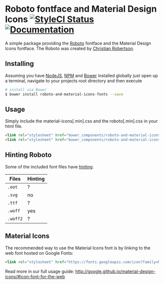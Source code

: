# Roboto fontface and Material Design Icons  [![StyleCI Status](https://styleci.io/repos/48856946/shield?branch=master)](https://styleci.io/repos/48856946) [![Documentation](https://codedocs.xyz/lorenzbaum/roboto-and-material-icons-fonts.svg)](https://codedocs.xyz/lorenzbaum/roboto-and-material-icons-fonts/)

A simple package providing the [Roboto](http://www.google.com/fonts/specimen/Roboto) fontface and the Material Design Icons fontface. The Roboto was created by [Christian Robertson](https://plus.google.com/110879635926653430880/about).


## Installing

Assuming you have [NodeJS](http://nodejs.org/), [NPM](https://www.npmjs.com/) and [Bower](http://bower.io/) installed globally just open up a terminal, navigate to your projects root directory and then execute

```bash
# install via Bower
$ bower install roboto-and-material-icons-fonts --save
```

## Usage 

Simply include the material-icons[.min].css and the roboto[.min].css in your html file.
```html
<link rel="stylesheet" href="bower_components/roboto-and-material-icons-fonts/css/roboto.min.css">
<link rel="stylesheet" href="bower_components/roboto-and-material-icons-fonts/css/material-icons.min.css">
```

## Hinting Roboto

Some of the included font files have [hinting](http://en.wikipedia.org/wiki/Font_hinting).

| Files    | Hinting |
|----------|---------|
| `.eot`   | ?       |
| `.svg`   | no      |
| `.ttf`   | ?       |
| `.woff`  | yes     |
| `.woff2` | ?       |

## Material Icons
The recommended way to use the Material Icons font is by linking to the web font hosted on Google Fonts:

```html
<link rel="stylesheet" href="https://fonts.googleapis.com/icon?family=Material+Icons">
```

Read more in our full usage guide:
http://google.github.io/material-design-icons/#icon-font-for-the-web
